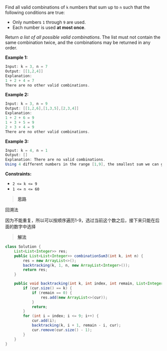 Find all valid combinations of `k` numbers that sum up to `n` such that the following conditions are true:

- Only numbers `1` through `9` are used.
- Each number is used **at most once**.

Return *a list of all possible valid combinations*. The list must not contain the same combination twice, and the combinations may be returned in any order.

 

**Example 1:**

```java
Input: k = 3, n = 7
Output: [[1,2,4]]
Explanation:
1 + 2 + 4 = 7
There are no other valid combinations.
```

**Example 2:**

```java
Input: k = 3, n = 9
Output: [[1,2,6],[1,3,5],[2,3,4]]
Explanation:
1 + 2 + 6 = 9
1 + 3 + 5 = 9
2 + 3 + 4 = 9
There are no other valid combinations.
```

**Example 3:**

```java
Input: k = 4, n = 1
Output: []
Explanation: There are no valid combinations.
Using 4 different numbers in the range [1,9], the smallest sum we can get is 1+2+3+4 = 10 and since 10 > 1, there are no valid combination.
```

 

**Constraints:**

- `2 <= k <= 9`
- `1 <= n <= 60`



> **思路**

回溯法

因为不能重复，所以可以按顺序遍历1-9，选过当前这个数之后，接下来只能在后面的数字中选择



> **解法**

```java
class Solution {
    List<List<Integer>> res;
    public List<List<Integer>> combinationSum3(int k, int n) {
        res = new ArrayList<>();
        backtracking(k, 1, n, new ArrayList<Integer>());
        return res;
    }

    public void backtracking(int k, int index, int remain, List<Integer> cur) {
        if (cur.size() == k) {
            if (remain == 0) {
                res.add(new ArrayList<>(cur));
            } 
            return;
        }
        for (int i = index; i <= 9; i++) {
            cur.add(i);
            backtracking(k, i + 1, remain - i, cur);
            cur.remove(cur.size() - 1);
        }
    }
}
```

